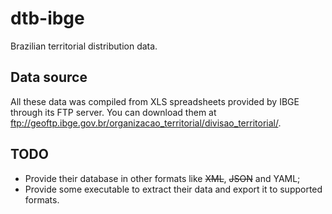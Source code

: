 dtb-ibge
========

Brazilian territorial distribution data.

Data source
-----------

All these data was compiled from XLS spreadsheets provided by IBGE through its FTP server. You can download them at <ftp://geoftp.ibge.gov.br/organizacao_territorial/divisao_territorial/>.

TODO
----

- Provide their database in other formats like <del>XML</del>, <del>JSON</del> and YAML;
- Provide some executable to extract their data and export it to supported formats.
